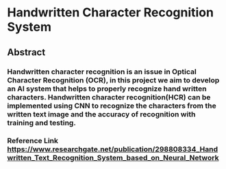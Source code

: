# Handwritten Character Recognition System <br>
## Abstract
### Handwritten character recognition is an issue in Optical  Character Recognition (OCR), in this project we aim to develop an AI system that helps to properly recognize hand written characters. Handwritten character recognition(HCR) can be implemented using CNN to recognize the characters from the written text image and the accuracy of recognition with training and testing.
### Reference Link https://www.researchgate.net/publication/298808334_Handwritten_Text_Recognition_System_based_on_Neural_Network
